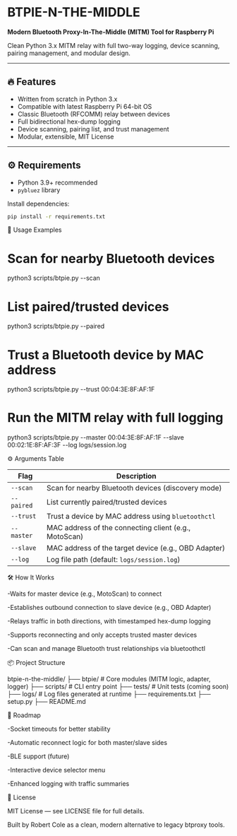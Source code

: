 # BTPIE-N-THE-MIDDLE

**Modern Bluetooth Proxy-In-The-Middle (MITM) Tool for Raspberry Pi**

Clean Python 3.x MITM relay with full two-way logging, device scanning, pairing management, and modular design.

---

## 🔥 Features

- Written from scratch in Python 3.x
- Compatible with latest Raspberry Pi 64-bit OS
- Classic Bluetooth (RFCOMM) relay between devices
- Full bidirectional hex-dump logging
- Device scanning, pairing list, and trust management
- Modular, extensible, MIT License

---

## ⚙️ Requirements

- Python 3.9+ recommended
- `pybluez` library

Install dependencies:

```bash
pip install -r requirements.txt
```



🚀 Usage Examples

# Scan for nearby Bluetooth devices
python3 scripts/btpie.py --scan

# List paired/trusted devices
python3 scripts/btpie.py --paired

# Trust a Bluetooth device by MAC address
python3 scripts/btpie.py --trust 00:04:3E:8F:AF:1F

# Run the MITM relay with full logging
python3 scripts/btpie.py --master 00:04:3E:8F:AF:1F --slave 00:02:1E:8F:AF:3F --log logs/session.log


⚙️ Arguments Table

| Flag       | Description                                           |
| ---------- | ----------------------------------------------------- |
| `--scan`   | Scan for nearby Bluetooth devices (discovery mode)    |
| `--paired` | List currently paired/trusted devices                 |
| `--trust`  | Trust a device by MAC address using `bluetoothctl`    |
| `--master` | MAC address of the connecting client (e.g., MotoScan) |
| `--slave`  | MAC address of the target device (e.g., OBD Adapter)  |
| `--log`    | Log file path (default: `logs/session.log`)           |


🛠 How It Works

-Waits for master device (e.g., MotoScan) to connect

-Establishes outbound connection to slave device (e.g., OBD Adapter)

-Relays traffic in both directions, with timestamped hex-dump logging

-Supports reconnecting and only accepts trusted master devices

-Can scan and manage Bluetooth trust relationships via bluetoothctl

📦 Project Structure

btpie-n-the-middle/
├── btpie/         # Core modules (MITM logic, adapter, logger)
├── scripts/       # CLI entry point
├── tests/         # Unit tests (coming soon)
├── logs/          # Log files generated at runtime
├── requirements.txt
├── setup.py
├── README.md

🧭 Roadmap

-Socket timeouts for better stability

-Automatic reconnect logic for both master/slave sides

-BLE support (future)

-Interactive device selector menu

-Enhanced logging with traffic summaries

📄 License

MIT License — see LICENSE file for full details.

Built by Robert Cole as a clean, modern alternative to legacy btproxy tools.




